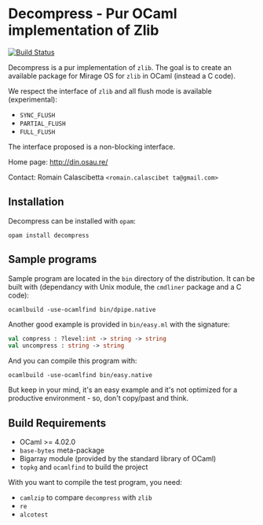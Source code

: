 Decompress - Pur OCaml implementation of Zlib
=============================================

[![Build Status](https://travis-ci.org/oklm-wsh/Decompress.svg)](https://travis-ci.org/oklm-wsh/Decompress)

Decompress  is  a  pur implementation  of  `zlib`.  The  goal  is  to  create an
available package for Mirage OS for `zlib` in OCaml (instead a C code).

We  respect   the  interface  of  `zlib`   and  all  flush   mode  is  available
(experimental):
- `SYNC_FLUSH`
- `PARTIAL_FLUSH`
- `FULL_FLUSH`

The interface proposed is a non-blocking interface.

Home page: http://din.osau.re/

Contact: Romain Calascibetta `<romain.calascibet ta@gmail.com>`

## Installation

Decompress can be installed with `opam`:

    opam install decompress

## Sample programs

Sample program are  located in the `bin` directory  of the distribution.  It can
be built  with (dependancy  with Unix  module,  the `cmdliner`  package and  a C
code):

    ocamlbuild -use-ocamlfind bin/dpipe.native

Another good example is provided in `bin/easy.ml` with the signature:

```ocaml
val compress : ?level:int -> string -> string
val uncompress : string -> string
```

And you can compile this program with:

    ocamlbuild -use-ocamlfind bin/easy.native

But keep in your  mind,  it's  an  easy  example  and  it's  not optimized for a
productive environment - so, don't copy/past and think.

## Build Requirements

 * OCaml >= 4.02.0
 * `base-bytes` meta-package
 * Bigarray module (provided by the standard library of OCaml)
 * `topkg` and `ocamlfind` to build the project

With you want to compile the test program, you need:

 * `camlzip` to compare `decompress` with `zlib`
 * `re`
 * `alcotest`
